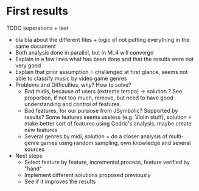 # First results

TODO seperations + text

- bla bla about the different files + logic of not putting everything in the same document
- Both analysis done in parallel, but in ML4 will converge
- Explain in a few lines what has been done and that the results were not very good
- Explain that prior assumption = challenged at first glance, seems not able to classify music by video game genres
- Problems and Difficulties, why? How to solve?
  - Bad midis, because of users (extreme tempo) -> solution ? See proportion, if not too much, remove, but need to have good understanding and control of features.
  - Bad features, for our purpose from JSymbolic? Supported by results? Some features seems useless (e.g. Violin stuff), solution = make better sort of features using Cedric's analysis, maybe create new features
  - Several genres by midi, solution = do a closer analysis of multi-genre games using random sampling, own knowledge and several sources
- Next steps
  - Select feature by feature, incremental process, feature verified by "hand"
  - Implement different solutions proposed previously
  - See if it improves the results
